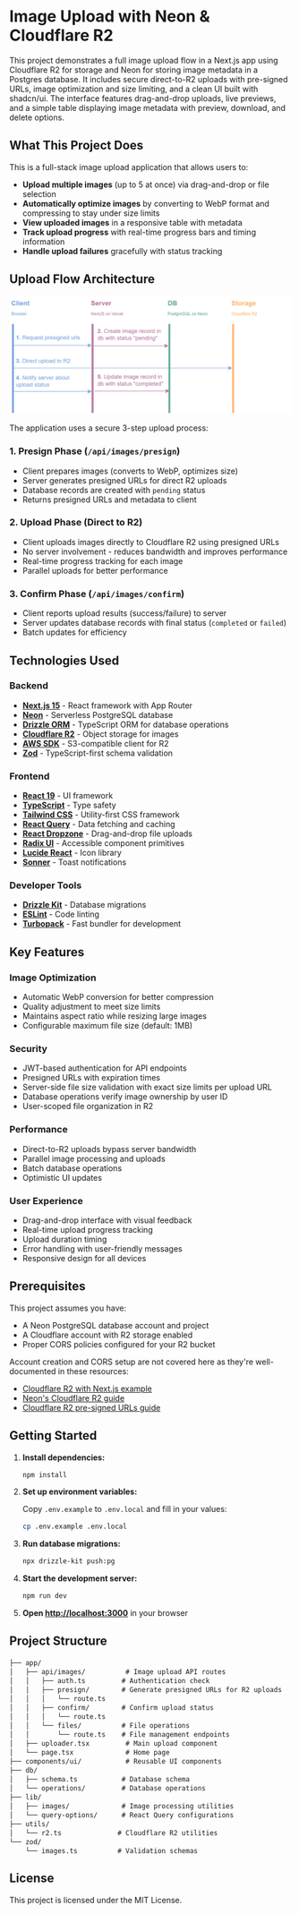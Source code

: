 # Image Upload with Neon & Cloudflare R2

This project demonstrates a full image upload flow in a Next.js app using Cloudflare R2 for storage and Neon for storing image metadata in a Postgres database. It includes secure direct-to-R2 uploads with pre-signed URLs, image optimization and size limiting, and a clean UI built with shadcn/ui. The interface features drag-and-drop uploads, live previews, and a simple table displaying image metadata with preview, download, and delete options.

## What This Project Does

This is a full-stack image upload application that allows users to:
- **Upload multiple images** (up to 5 at once) via drag-and-drop or file selection
- **Automatically optimize images** by converting to WebP format and compressing to stay under size limits
- **View uploaded images** in a responsive table with metadata
- **Track upload progress** with real-time progress bars and timing information
- **Handle upload failures** gracefully with status tracking

## Upload Flow Architecture

![Upload Request Cycle](public/upload_request_cycle.drawio.png)

The application uses a secure 3-step upload process:

### 1. **Presign Phase** (`/api/images/presign`)
- Client prepares images (converts to WebP, optimizes size)
- Server generates presigned URLs for direct R2 uploads
- Database records are created with `pending` status
- Returns presigned URLs and metadata to client

### 2. **Upload Phase** (Direct to R2)
- Client uploads images directly to Cloudflare R2 using presigned URLs
- No server involvement - reduces bandwidth and improves performance
- Real-time progress tracking for each image
- Parallel uploads for better performance

### 3. **Confirm Phase** (`/api/images/confirm`)
- Client reports upload results (success/failure) to server
- Server updates database records with final status (`completed` or `failed`)
- Batch updates for efficiency

## Technologies Used

### Backend
- **[Next.js 15](https://nextjs.org/)** - React framework with App Router
- **[Neon](https://neon.tech/)** - Serverless PostgreSQL database
- **[Drizzle ORM](https://orm.drizzle.team/)** - TypeScript ORM for database operations
- **[Cloudflare R2](https://developers.cloudflare.com/r2/)** - Object storage for images
- **[AWS SDK](https://aws.amazon.com/sdk-for-javascript/)** - S3-compatible client for R2
- **[Zod](https://zod.dev/)** - TypeScript-first schema validation

### Frontend
- **[React 19](https://react.dev/)** - UI framework
- **[TypeScript](https://www.typescriptlang.org/)** - Type safety
- **[Tailwind CSS](https://tailwindcss.com/)** - Utility-first CSS framework
- **[React Query](https://tanstack.com/query/latest)** - Data fetching and caching
- **[React Dropzone](https://react-dropzone.js.org/)** - Drag-and-drop file uploads
- **[Radix UI](https://www.radix-ui.com/)** - Accessible component primitives
- **[Lucide React](https://lucide.dev/)** - Icon library
- **[Sonner](https://sonner.emilkowal.ski/)** - Toast notifications

### Developer Tools
- **[Drizzle Kit](https://orm.drizzle.team/kit-docs/overview)** - Database migrations
- **[ESLint](https://eslint.org/)** - Code linting
- **[Turbopack](https://turbo.build/pack)** - Fast bundler for development

## Key Features

### Image Optimization
- Automatic WebP conversion for better compression
- Quality adjustment to meet size limits
- Maintains aspect ratio while resizing large images
- Configurable maximum file size (default: 1MB)

### Security
- JWT-based authentication for API endpoints
- Presigned URLs with expiration times
- Server-side file size validation with exact size limits per upload URL
- Database operations verify image ownership by user ID
- User-scoped file organization in R2

### Performance
- Direct-to-R2 uploads bypass server bandwidth
- Parallel image processing and uploads
- Batch database operations
- Optimistic UI updates

### User Experience
- Drag-and-drop interface with visual feedback
- Real-time upload progress tracking
- Upload duration timing
- Error handling with user-friendly messages
- Responsive design for all devices

## Prerequisites

This project assumes you have:
- A Neon PostgreSQL database account and project
- A Cloudflare account with R2 storage enabled
- Proper CORS policies configured for your R2 bucket

Account creation and CORS setup are not covered here as they're well-documented in these resources:
- [Cloudflare R2 with Next.js example](https://github.com/diwosuwanto/cloudflare-r2-with-nextjs-upload-download-delete/tree/main)
- [Neon's Cloudflare R2 guide](https://neon.com/docs/guides/cloudflare-r2)
- [Cloudflare R2 pre-signed URLs guide](https://ruanmartinelli.com/blog/cloudflare-r2-pre-signed-urls/)

## Getting Started

1. **Install dependencies:**
   ```bash
   npm install
   ```

2. **Set up environment variables:**
   
   Copy `.env.example` to `.env.local` and fill in your values:
   ```bash
   cp .env.example .env.local
   ```

3. **Run database migrations:**
   ```bash
   npx drizzle-kit push:pg
   ```

4. **Start the development server:**
   ```bash
   npm run dev
   ```

5. **Open [http://localhost:3000](http://localhost:3000)** in your browser

## Project Structure

```
├── app/
│   ├── api/images/          # Image upload API routes
│   │   ├── auth.ts         # Authentication check
│   │   ├── presign/        # Generate presigned URLs for R2 uploads
│   │   │   └── route.ts    
│   │   ├── confirm/        # Confirm upload status
│   │   │   └── route.ts    
│   │   └── files/          # File operations
│   │       └── route.ts    # File management endpoints
│   ├── uploader.tsx         # Main upload component
│   └── page.tsx             # Home page
├── components/ui/           # Reusable UI components
├── db/
│   ├── schema.ts           # Database schema
│   └── operations/         # Database operations
├── lib/
│   ├── images/             # Image processing utilities
│   └── query-options/      # React Query configurations
├── utils/
│   └── r2.ts              # Cloudflare R2 utilities
└── zod/
    └── images.ts          # Validation schemas
```


## License

This project is licensed under the MIT License.
